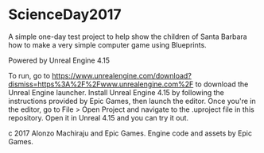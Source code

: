 # ScienceDay2017
A simple one-day test project to help show the children of Santa Barbara how to make a very simple computer game using Blueprints.

Powered by Unreal Engine 4.15

To run, go to https://www.unrealengine.com/download?dismiss=https%3A%2F%2Fwww.unrealengine.com%2F to download the
Unreal Engine launcher. Install Unreal Engine 4.15 by following the instructions provided by Epic Games, then
launch the editor. Once you're in the editor, go to File > Open Project and navigate to the .uproject file in this
repository. Open it in Unreal 4.15 and you can try it out.

c 2017 Alonzo Machiraju and Epic Games. Engine code and assets by Epic Games.
